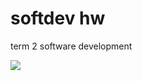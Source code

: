 # softdev hw
<p>term 2 software development</p> 
<img src="http://o.aolcdn.com/hss/storage/midas/c7ea4d2b38ad30e62a679ed5f4d6dfd9/200129886/MrGrumblecat-1.jpeg"></img> 
